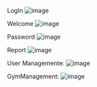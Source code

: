 


LogIn
![image](https://github.com/Ana-Ferre/Portfolio/assets/161728944/9aa39570-85c9-4c24-8348-5cba714e5163)


Welcome
![image](https://github.com/Ana-Ferre/Portfolio/assets/161728944/a688c7d8-9e3f-4334-9a1a-ef239efdc936)


Password
![image](https://github.com/Ana-Ferre/Portfolio/assets/161728944/01fcbbee-13b7-4455-b9b2-df66a9ef518d)


Report
![image](https://github.com/Ana-Ferre/Portfolio/assets/161728944/ca81dbb7-a415-4dea-84b9-621cf441054b)


User Managemente:
![image](https://github.com/Ana-Ferre/Portfolio/assets/161728944/e6f28bff-7d09-47c3-8778-881e12e7531b)


GymManagement:
![image](https://github.com/Ana-Ferre/Portfolio/assets/161728944/f9abcfb4-fe68-4722-a2c8-047c97a739d6)
